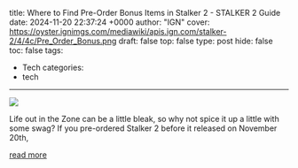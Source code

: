 title: Where to Find Pre-Order Bonus Items in Stalker 2 - STALKER 2 Guide
date: 2024-11-20 22:37:24 +0000
author: "IGN"
cover: https://oyster.ignimgs.com/mediawiki/apis.ign.com/stalker-2/4/4c/Pre_Order_Bonus.png
draft: false
top: false
type: post
hide: false
toc: false
tags:
  - Tech
categories:
  - tech
---

![](https://oyster.ignimgs.com/mediawiki/apis.ign.com/stalker-2/4/4c/Pre_Order_Bonus.png)

Life out in the Zone can be a little bleak, so why not spice it up a little with some swag? If you pre-ordered Stalker 2 before it released on November 20th,

[read more](https://www.ign.com/wikis/stalker-2/Where_to_Find_Pre-Order_Bonus_Items_in_Stalker_2)
